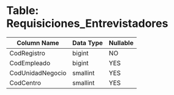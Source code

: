 # Table: Requisiciones_Entrevistadores

| Column Name | Data Type | Nullable |
|-------------|-----------|----------|
| CodRegistro | bigint | NO |
| CodEmpleado | bigint | YES |
| CodUnidadNegocio | smallint | YES |
| CodCentro | smallint | YES |
